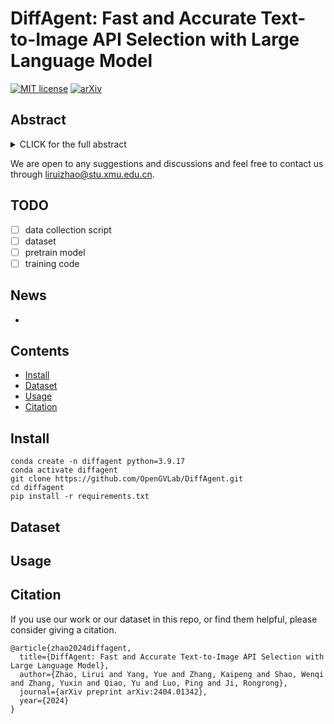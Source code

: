 # DiffAgent: Fast and Accurate Text-to-Image API Selection with Large Language Model


[![MIT license](https://img.shields.io/badge/License-MIT-blue.svg)](https://lbesson.mit-license.org/)  [![arXiv](https://img.shields.io/badge/arXiv-2404.01342-red)](https://arxiv.org/abs/2404.01342) 

## Abstract

<details><summary>CLICK for the full abstract</summary>

> Text-to-image (T2I) generative models have attracted significant attention and found extensive applications within and beyond academic research. For example, the Civitai community, a platform for T2I innovation, currently hosts an impressive array of 74,492 distinct models. However, this diversity presents a formidable challenge in selecting the most appropriate model and parameters, a process that typically requires numerous trials. Drawing inspiration from the tool usage research of large language models (LLMs), we introduce DiffAgent, an LLM agent designed to screen the accurate selection in seconds via API calls. DiffAgent leverages a novel two-stage training framework, SFTA, enabling it to accurately align T2I API responses with user input in accordance with human preferences. To train and evaluate DiffAgent's capabilities, we present DABench, a comprehensive dataset encompassing an extensive range of T2I APIs from the community. Our evaluations reveal that DiffAgent not only excels in identifying the appropriate T2I API but also underscores the effectiveness of the SFTA training framework.
> </details>

We are open to any suggestions and discussions and feel free to contact us through [liruizhao@stu.xmu.edu.cn](mailto:liruizhao@stu.xmu.edu.cn).


## TODO

- [ ] data collection script
- [ ] dataset
- [ ] pretrain model
- [ ] training code

## News

- 


## Contents

- [Install](#install)
- [Dataset](#dataset)
- [Usage](#usage)
- [Citation](#citation)

## Install

```
conda create -n diffagent python=3.9.17
conda activate diffagent
git clone https://github.com/OpenGVLab/DiffAgent.git
cd diffagent
pip install -r requirements.txt
```

## Dataset


## Usage


## Citation

If you use our work or our dataset in this repo, or find them helpful, please consider giving a citation.

```
@article{zhao2024diffagent,
  title={DiffAgent: Fast and Accurate Text-to-Image API Selection with Large Language Model},
  author={Zhao, Lirui and Yang, Yue and Zhang, Kaipeng and Shao, Wenqi and Zhang, Yuxin and Qiao, Yu and Luo, Ping and Ji, Rongrong},
  journal={arXiv preprint arXiv:2404.01342},
  year={2024}
}
```

